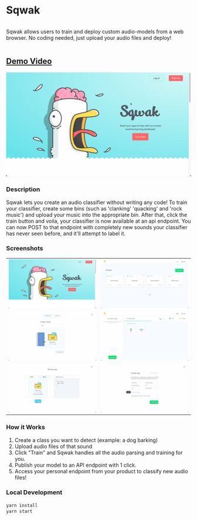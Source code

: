 # Sqwak

<div style="display: flex; flex-direction: column;">
  <p>
    Sqwak allows users to train and deploy custom audio-models from a web browser. No coding needed, just upload your audio files and deploy!
  </p>
</div>

## [Demo Video](https://vimeo.com/850298237)

[![Watch the video](README/video-poster.png)](https://vimeo.com/850298237)

### Description

Sqwak lets you create an audio classifier without writing any code!
To train your classifier, create some bins (such as 'clanking' 'quacking' and 'rock music') and upload your music into the appropriate bin.
After that, click the train button and voila, your classifier is now available at an api endpoint.
You can now POST to that endpoint with completely new sounds your classifier has never seen before, and it'll attempt to label it.
<br/>

### Screenshots

<table>
  <tr>
    <td>
      <img src="README/video-poster.png" alt="Video Poster">
    </td>
    <td>
      <img src="README/screenshot_app_view.png" alt="App View">
    </td>
  </tr>
  <tr>
    <td>
      <img src="README/screenshot_upload_files.png" alt="Upload Files">
    </td>
    <td>
      <img src="README/screenshot_train_model.png" alt="Train Model">
    </td>
  </tr>
  <tr>
    <td>
      <img src="README/screenshot_predict.png" alt="Predict">
    </td>
    <td>
      <img src="README/screenshot_publish.png" alt="Publish">
    </td>
  </tr>
</table>

### How it Works

1. Create a class you want to detect (example: a dog barking)
2. Upload audio files of that sound
3. Click "Train" and Sqwak handles all the audio parsing and training for you.
4. Publish your model to an API endpoint with 1 click.
5. Access your personal endpoint from your product to classify new audio files!

### Local Development

```
yarn install
yarn start
```
